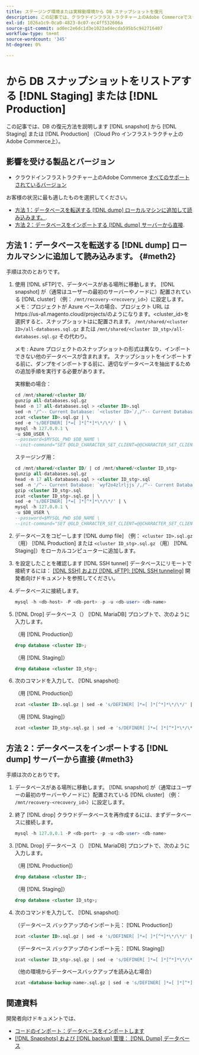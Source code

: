 ```yaml
---
title: ステージング環境または実稼動環境から DB スナップショットを復元
description: この記事では、クラウドインフラストラクチャー上のAdobe Commerceでステージング環境または実稼動環境から DB スナップショットを復元する方法について説明します。
exl-id: 1026a1c9-0ca0-4823-8c07-ec4ff532606a
source-git-commit: ad0ec2e6dc1d3e1023ad4ecda595b5c942716407
workflow-type: tm+mt
source-wordcount: '345'
ht-degree: 0%

---
```


# から DB スナップショットをリストアする [!DNL Staging] または [!DNL Production]

この記事では、DB の復元方法を説明します [!DNL snapshot] から [!DNL Staging] または [!DNL Production] （Cloud Pro インフラストラクチャ上のAdobe Commerce上）。

## 影響を受ける製品とバージョン

* クラウドインフラストラクチャー上のAdobe Commerce [すべてのサポートされているバージョン](https://magento.com/sites/default/files/magento-software-lifecycle-policy.pdf)

お客様の状況に最も適したものを選択してください。

* [方法 1：データベースを転送する [!DNL dump] ローカルマシンに追加して読み込みます。](#meth2).
* [方法 2：データベースをインポートする [!DNL dump] サーバーから直接](#meth3).

## 方法 1：データベースを転送する [!DNL dump] ローカルマシンに追加して読み込みます。 {#meth2}

手順は次のとおりです。

1. 使用 [!DNL sFTP]で、データベースがある場所に移動します。 [!DNL snapshot] が（通常はユーザーの最初のサーバーやノードに）配置されている [!DNL cluster] （例： `/mnt/recovery-<recovery_id>`）に設定します。 メモ：プロジェクトが Azure ベースの場合、プロジェクト URL はhttps://us-a1.magento.cloud/projects/のようになります。&lt;cluster_id>を選択すると、スナップショットはに配置されます。 `/mnt/shared/<cluster ID>/all-databases.sql.gz` または `/mnt/shared/<cluster ID_stg>/all-databases.sql.gz` その代わり。

   メモ : Azure プロジェクトのスナップショットの形式は異なり、インポートできない他のデータベースが含まれます。 スナップショットをインポートする前に、ダンプをインポートする前に、適切なデータベースを抽出するための追加手順を実行する必要があります。

   実稼動の場合：

   ```sql
   cd /mnt/shared/<cluster ID/
   gunzip all-databases.sql.gz 
   head -n 17 all-databases.sql > <cluster ID>.sql 
   sed -n '/^-- Current Database: `<cluster ID>`/,/^-- Current Database: `/p' all-databases.sql >> <cluster ID>.sql gzip <cluster ID>.sql
   zcat <cluster ID>.sql.gz | \
   sed -e 's/DEFINER[ ]*=[ ]*[^*]*\*/\*/' | \
   mysql -h 127.0.0.1 \
   -u $DB_USER \
   --password=$MYSQL_PWD $DB_NAME \
   --init-command="SET @OLD_CHARACTER_SET_CLIENT=@@CHARACTER_SET_CLIENT ;SET @OLD_CHARACTER_SET_RESULTS=@@CHARACTER_SET_RESULTS ;SET @OLD_COLLATION_CONNECTION=@@COLLATION_CONNECTION ;SET NAMES utf8 ;SET @OLD_TIME_ZONE=@@TIME_ZONE ;SET TIME_ZONE='+00:00' ;SET @OLD_UNIQUE_CHECKS=@@UNIQUE_CHECKS, UNIQUE_CHECKS=0 ;SET @OLD_FOREIGN_KEY_CHECKS=@@FOREIGN_KEY_CHECKS, FOREIGN_KEY_CHECKS=0 ;SET @OLD_SQL_MODE=@@SQL_MODE, SQL_MODE='NO_AUTO_VALUE_ON_ZERO' ;SET @OLD_SQL_NOTES=@@SQL_NOTES, SQL_NOTES=0;"
   ```

   ステージング用：

   ```sql
   cd /mnt/shared/<cluster ID/ | cd /mnt/shared/<cluster ID_stg>
   gunzip all-databases.sql.gz 
   head -n 17 all-databases.sql > <cluster ID_stg>.sql
   sed -n '/^-- Current Database: `wyf2o4zlrljjs`/,/^-- Current Database: `/p' all-databases.sql >> <cluster ID_stg>.sql 
   gzip <cluster ID_stg>.sql  
   zcat <cluster ID_stg>.sql.gz | \
   sed -e 's/DEFINER[ ]*=[ ]*[^*]*\*/\*/' | \
   mysql -h 127.0.0.1 \
   -u $DB_USER \
   --password=$MYSQL_PWD $DB_NAME \
   --init-command="SET @OLD_CHARACTER_SET_CLIENT=@@CHARACTER_SET_CLIENT ;SET @OLD_CHARACTER_SET_RESULTS=@@CHARACTER_SET_RESULTS ;SET @OLD_COLLATION_CONNECTION=@@COLLATION_CONNECTION ;SET NAMES utf8 ;SET @OLD_TIME_ZONE=@@TIME_ZONE ;SET TIME_ZONE='+00:00' ;SET @OLD_UNIQUE_CHECKS=@@UNIQUE_CHECKS, UNIQUE_CHECKS=0 ;SET @OLD_FOREIGN_KEY_CHECKS=@@FOREIGN_KEY_CHECKS, FOREIGN_KEY_CHECKS=0 ;SET @OLD_SQL_MODE=@@SQL_MODE, SQL_MODE='NO_AUTO_VALUE_ON_ZERO' ;SET @OLD_SQL_NOTES=@@SQL_NOTES, SQL_NOTES=0;"
   ```

1. データベースをコピーします [!DNL dump file] （例： `<cluster ID>.sql.gz` （用） [!DNL Production] または `<cluster ID_stg>.sql.gz` （用） [!DNL Staging]）をローカルコンピューターに追加します。
1. を設定したことを確認します [!DNL SSH tunnel] データベースにリモートで接続するには： [[!DNL SSH] および [!DNL sFTP]: [!DNL SSH tunneling]](https://devdocs.magento.com/cloud/env/environments-ssh.html#env-start-tunn) 開発者向けドキュメントを参照してください。
1. データベースに接続します。

   ```sql
   mysql -h <db-host> -P <db-port> -p -u <db-user> <db-name>
   ```

1. [!DNL Drop] データベース（） [!DNL MariaDB] プロンプトで、次のように入力します。

   （用 [!DNL Production]）

   ```sql
   drop database <cluster ID>;
   ```

   （用 [!DNL Staging]）

   ```sql
   drop database <cluster ID_stg>;
   ```

1. 次のコマンドを入力して、 [!DNL snapshot]:

   （用 [!DNL Production]）

   ```sql
   zcat <cluster ID>.sql.gz | sed -e 's/DEFINER[ ]*=[ ]*[^*]*\*/\*/' | mysql -h 127.0.0.1 -P <db-port> -p -u   <db-user> <db-name>
   ```

   （用 [!DNL Staging]）

   ```sql
   zcat <cluster ID_stg>.sql.gz | sed -e 's/DEFINER[ ]*=[ ]*[^*]*\*/\*/' | mysql -h 127.0.0.1 -P <db-port> -p -u   <db-user> <db-name>
   ```

## 方法 2：データベースをインポートする [!DNL dump] サーバーから直接 {#meth3}

手順は次のとおりです。

1. データベースがある場所に移動します。 [!DNL snapshot] が（通常はユーザーの最初のサーバーやノードに）配置されている [!DNL cluster] （例： `/mnt/recovery-<recovery_id>`）に設定します。
1. 終了 [!DNL drop] クラウドデータベースを再作成するには、まずデータベースに接続します。

   ```sql
   mysql -h 127.0.0.1 -P <db-port> -p -u <db-user> <db-name>
   ```

1. [!DNL Drop] データベース（） [!DNL MariaDB] プロンプトで、次のように入力します。

   （用 [!DNL Production]）

   ```sql
   drop database <cluster ID>;
   ```

   （用 [!DNL Staging]）

   ```sql
   drop database <cluster ID_stg>;
   ```

1. 次のコマンドを入力して、 [!DNL snapshot]:

   （データベース バックアップのインポート元： [!DNL Production]）

   ```sql
   zcat <cluster ID>.sql.gz | sed -e 's/DEFINER[ ]*=[ ]*[^*]*\*/\*/' | mysql -h 127.0.0.1 -p -u <db-user> <db-name>
   ```

   （データベース バックアップのインポート元： [!DNL Staging]）

   ```sql
   zcat <cluster ID_stg>.sql.gz | sed -e 's/DEFINER[ ]*=[ ]*[^*]*\*/\*/' | mysql -h 127.0.0.1 -p -u <db-user> <db-name>
   ```

   （他の環境からデータベースバックアップを読み込む場合）

   ```sql
   zcat <database-backup-name>.sql.gz | sed -e 's/DEFINER[ ]*=[ ]*[^*]*\*/\*/' | mysql -h 127.0.0.1 -p -u <db-user> <db-name>
   ```

## 関連資料

開発者向けドキュメントでは、

* [コードのインポート：データベースをインポートします](https://devdocs.magento.com/cloud/setup/first-time-setup-import-import.html#cloud-import-db)
* [[!DNL Snapshots] および [!DNL backup] 管理： [!DNL Dump] データベース](https://devdocs.magento.com/cloud/project/project-webint-snap.html#db-dump)
